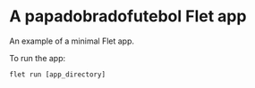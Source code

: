 # A papadobradofutebol Flet app

An example of a minimal Flet app.

To run the app:

```
flet run [app_directory]
```